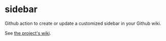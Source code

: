 # sidebar
Github action to create or update a customized sidebar in your Github wiki.

See [the project's wiki](https://github.com/GeoDF/sidebar/wiki).
